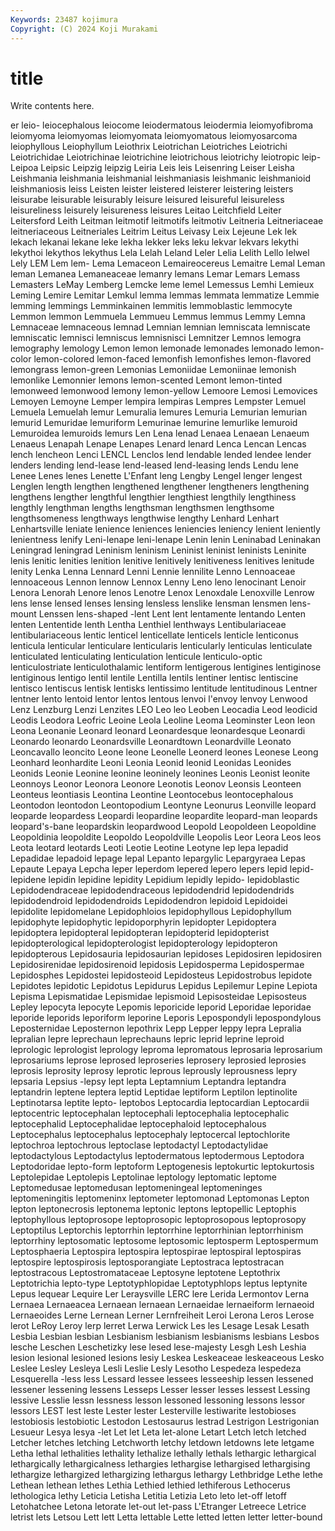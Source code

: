 ```yaml
---
Keywords: 23487 kojimura
Copyright: (C) 2024 Koji Murakami
---
```


# title

Write contents here.



er leio- leiocephalous leiocome
leiodermatous leiodermia leiomyofibroma leiomyoma leiomyomas leiomyomata leiomyomatous leiomyosarcoma leiophyllous Leiophyllum
Leiothrix Leiotrichan Leiotriches Leiotrichi Leiotrichidae Leiotrichinae leiotrichine leiotrichous leiotrichy leiotropic
leip- Leipoa Leipsic Leipzig leipzig Leiria Leis leis Leisenring Leiser
Leisha Leishmania leishmania leishmanial leishmaniasis leishmanic leishmanioid leishmaniosis leiss Leisten
leister leistered leisterer leistering leisters leisurabe leisurable leisurably leisure leisured
leisureful leisureless leisureliness leisurely leisureness leisures Leitao Leitchfield Leiter Leitersford
Leith Leitman leitmotif leitmotifs leitmotiv Leitneria Leitneriaceae leitneriaceous Leitneriales Leitrim
Leitus Leivasy Leix Lejeune Lek lek lekach lekanai lekane leke
lekha lekker leks leku lekvar lekvars lekythi lekythoi lekythos lekythus
Lela Lelah Leland Leler Lelia Lelith Lello lelwel Lely LEM
Lem lem- Lema Lemaceon Lemaireocereus Lemaitre Lemal Leman leman Lemanea
Lemaneaceae lemanry lemans Lemar Lemars Lemass Lemasters LeMay Lemberg Lemcke
leme lemel Lemessus Lemhi Lemieux Leming Lemire Lemitar Lemkul lemma
lemmas lemmata lemmatize Lemmie lemming lemmings Lemminkainen lemmitis lemmoblastic lemmocyte
Lemmon lemmon Lemmuela Lemmueu Lemmus lemmus Lemmy Lemna Lemnaceae lemnaceous
lemnad Lemnian lemnian lemniscata lemniscate lemniscatic lemnisci lemniscus lemnisnisci Lemnitzer
Lemnos lemogra lemography lemology Lemon lemon lemonade lemonades lemonado lemon-color
lemon-colored lemon-faced lemonfish lemonfishes lemon-flavored lemongrass lemon-green Lemonias Lemoniidae Lemoniinae
lemonish lemonlike Lemonnier lemons lemon-scented Lemont lemon-tinted lemonweed lemonwood lemony
lemon-yellow Lemoore Lemosi Lemovices Lemoyen Lemoyne Lemper lempira lempiras Lempres
Lempster Lemuel Lemuela Lemuelah lemur Lemuralia lemures Lemuria Lemurian lemurian
lemurid Lemuridae lemuriform Lemurinae lemurine lemurlike lemuroid Lemuroidea lemuroids lemurs
Len Lena lenad Lenaea Lenaean Lenaeum Lenaeus Lenapah Lenape Lenapes
Lenard lenard Lenca Lencan Lencas lench lencheon Lenci LENCL Lenclos
lend lendable lended lendee lender lenders lending lend-lease lend-leased lend-leasing
lends Lendu lene Lenee Lenes lenes Lenette L'Enfant leng Lengby
Lengel lenger lengest Lenglen length lengthen lengthened lengthener lengtheners lengthening
lengthens lengther lengthful lengthier lengthiest lengthily lengthiness lengthly lengthman lengths
lengthsman lengthsmen lengthsome lengthsomeness lengthways lengthwise lengthy Lenhard Lenhart Lenhartsville
leniate lenience leniences leniencies leniency lenient leniently lenientness lenify Leni-lenape
leni-lenape Lenin lenin Leninabad Leninakan Leningrad leningrad Leninism leninism Leninist
leninist leninists Leninite lenis lenitic lenities lenition lenitive lenitively lenitiveness
lenitives lenitude lenity Lenka Lenna Lennard Lenni Lennie lennilite Lenno
Lennoaceae lennoaceous Lennon lennow Lennox Lenny Leno leno lenocinant Lenoir
Lenora Lenorah Lenore lenos Lenotre Lenox Lenoxdale Lenoxville Lenrow lens
lense lensed lenses lensing lensless lenslike lensman lensmen lens-mount Lenssen
lens-shaped -lent Lent lent lentamente lentando Lenten lenten Lententide lenth
Lentha Lenthiel lenthways Lentibulariaceae lentibulariaceous lentic lenticel lenticellate lenticels lenticle
lenticonus lenticula lenticular lenticulare lenticularis lenticularly lenticulas lenticulate lenticulated lenticulating
lenticulation lenticule lenticulo-optic lenticulostriate lenticulothalamic lentiform lentigerous lentigines lentiginose lentiginous
lentigo lentil lentile Lentilla lentils lentiner lentisc lentiscine lentisco lentiscus
lentisk lentisks lentissimo lentitude lentitudinous Lentner lentner lento lentoid lentor
lentos lentous lenvoi l'envoy lenvoy Lenwood Lenz Lenzburg Lenzi Lenzites
LEO Leo leo Leoben Leocadia Leod leodicid Leodis Leodora Leofric
Leoine Leola Leoline Leoma Leominster Leon leon Leona Leonanie Leonard
leonard Leonardesque leonardesque Leonardi Leonardo leonardo Leonardsville Leonardtown Leonardville Leonato
Leoncavallo leoncito Leone leone Leonelle Leonerd leones Leonese Leong Leonhard
leonhardite Leoni Leonia Leonid leonid Leonidas Leonides Leonids Leonie Leonine
leonine leoninely leonines Leonis Leonist leonite Leonnoys Leonor Leonora Leonore
Leonotis Leonov Leonsis Leonteen Leonteus leontiasis Leontina Leontine Leontocebus leontocephalous
Leontodon leontodon Leontopodium Leontyne Leonurus Leonville leopard leoparde leopardess Leopardi
leopardine leopardite leopard-man leopards leopard's-bane leopardskin leopardwood Leopold Leopoldeen Leopoldine
Leopoldinia leopoldite Leopoldo Leopoldville Leopolis Leor Leora Leos leos Leota
leotard leotards Leoti Leotie Leotine Leotyne lep lepa lepadid Lepadidae
lepadoid lepage lepal Lepanto lepargylic Lepargyraea Lepas Lepaute Lepaya Lepcha
leper leperdom lepered lepero lepers lepid lepid- lepidene lepidin lepidine
lepidity Lepidium lepidly lepido- lepidoblastic Lepidodendraceae lepidodendraceous lepidodendrid lepidodendrids lepidodendroid
lepidodendroids Lepidodendron lepidoid Lepidoidei lepidolite lepidomelane Lepidophloios lepidophyllous Lepidophyllum lepidophyte
lepidophytic lepidoporphyrin lepidopter Lepidoptera lepidoptera lepidopteral lepidopteran lepidopterid lepidopterist lepidopterological
lepidopterologist lepidopterology lepidopteron lepidopterous Lepidosauria lepidosaurian lepidoses Lepidosiren lepidosiren Lepidosirenidae
lepidosirenoid lepidosis Lepidosperma Lepidospermae Lepidosphes Lepidostei lepidosteoid Lepidosteus Lepidostrobus lepidote
Lepidotes lepidotic Lepidotus Lepidurus Lepidus Lepilemur Lepine Lepiota Lepisma Lepismatidae
Lepismidae lepismoid Lepisosteidae Lepisosteus Lepley lepocyta lepocyte Lepomis leporicide leporid
Leporidae leporidae leporide leporids leporiform leporine Leporis Lepospondyli lepospondylous Leposternidae
Leposternon lepothrix Lepp Lepper leppy lepra Lepralia lepralian lepre leprechaun
leprechauns lepric leprid leprine leproid leprologic leprologist leprology leproma lepromatous
leprosaria leprosarium leprosariums leprose leprosed leproseries leprosery leprosied leprosies leprosis
leprosity leprosy leprotic leprous leprously leprousness lepry lepsaria Lepsius -lepsy
lept lepta Leptamnium Leptandra leptandra leptandrin leptene leptera leptid Leptidae
leptiform Leptilon leptinolite Leptinotarsa leptite lepto- leptobos Leptocardia leptocardian Leptocardii
leptocentric leptocephalan leptocephali leptocephalia leptocephalic leptocephalid Leptocephalidae leptocephaloid leptocephalous Leptocephalus
leptocephalus leptocephaly leptocercal leptochlorite leptochroa leptochrous leptoclase leptodactyl Leptodactylidae leptodactylous
Leptodactylus leptodermatous leptodermous Leptodora Leptodoridae lepto-form leptoform Leptogenesis leptokurtic leptokurtosis
Leptolepidae Leptolepis Leptolinae leptology leptomatic leptome Leptomedusae leptomedusan leptomeningeal leptomeninges
leptomeningitis leptomeninx leptometer leptomonad Leptomonas Lepton lepton leptonecrosis leptonema leptonic
leptons leptopellic Leptophis leptophyllous leptoprosope leptoprosopic leptoprosopous leptoprosopy Leptoptilus Leptorchis
leptorrhin leptorrhine leptorrhinian leptorrhinism leptorrhiny leptosomatic leptosome leptosomic leptosperm Leptospermum
Leptosphaeria Leptospira leptospira leptospirae leptospiral leptospiras leptospire leptospirosis leptosporangiate Leptostraca
leptostracan leptostracous Leptostromataceae Leptosyne leptotene Leptothrix Leptotrichia lepto-type Leptotyphlopidae Leptotyphlops
leptus leptynite Lepus lequear Lequire Ler Leraysville LERC lere Lerida
Lermontov Lerna Lernaea Lernaeacea Lernaean lernaean Lernaeidae lernaeiform lernaeoid Lernaeoides
Lerne Lernean Lerner Lernfreiheit Leroi Lerona Leros Lerose lerot LeRoy
Leroy lerp lerret Lerwa Lerwick Les les Lesage Lesak Lesath
Lesbia Lesbian lesbian Lesbianism lesbianism lesbianisms lesbians Lesbos lesche Leschen
Leschetizky lese lesed lese-majesty Lesgh Lesh Leshia lesion lesional lesioned
lesions lesiy Leskea Leskeaceae leskeaceous Lesko Leslee Lesley Lesleya Lesli
Leslie Lesly Lesotho Lespedeza lespedeza Lesquerella -less less Lessard lessee
lessees lesseeship lessen lessened lessener lessening lessens Lesseps Lesser lesser
lesses lessest Lessing lessive Lesslie lessn lessness lesson lessoned lessoning
lessons lessor lessors LEST lest leste Lester lester Lesterville lestiwarite
lestobioses lestobiosis lestobiotic Lestodon Lestosaurus lestrad Lestrigon Lestrigonian Lesueur Lesya
lesya -let Let let Leta let-alone Letart Letch letch letched
Letcher letches letching Letchworth letchy letdown letdowns lete letgame Letha
lethal lethalities lethality lethalize lethally lethals lethargic lethargical lethargically lethargicalness
lethargies lethargise lethargised lethargising lethargize lethargized lethargizing lethargus lethargy Lethbridge
Lethe lethe Lethean lethean lethes Lethia Lethied lethied lethiferous Lethocerus
lethologica lethy Leticia Letisha Letitia Letizia Leto leto let-off letoff
Letohatchee Letona letorate let-out let-pass L'Etranger Letreece Letrice letrist lets
Letsou Lett lett Letta lettable Lette letted letten letter letter-bound
